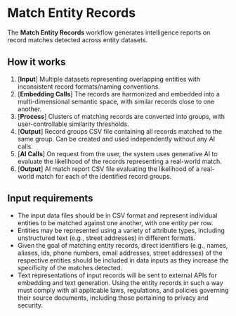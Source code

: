 # Match Entity Records

The **Match Entity Records** workflow generates intelligence reports on record matches detected across entity datasets.

## How it works

1. [**Input**] Multiple datasets representing overlapping entities with inconsistent record formats/naming conventions. 
2. [**Embedding Calls**] The records are harmonized and embedded into a multi-dimensional semantic space, with similar records close to one another.
3. [**Process**] Clusters of matching records are converted into groups, with user-controllable similarity thresholds.
5. [**Output**] Record groups CSV file containing all records matched to the same group. Can be created and used independently without any AI calls.
6. [**AI Calls**] On request from the user, the system uses generative AI to evaluate the likelihood of the records representing a real-world match.
7. [**Output**] AI match report CSV file evaluating the likelihood of a real-world match for each of the identified record groups.

## Input requirements

- The input data files should be in CSV format and represent individual entities to be matched against one another, with one entity per row.
- Entities may be represented using a variety of attribute types, including unstructured text (e.g., street addresses) in different formats.
- Given the goal of matching entity records, direct identifiers (e.g., names, aliases, ids, phone numbers, email addresses, street addresses) of the respective entities should be included in data inputs as they increase the specificity of the matches detected.
- Text representations of input records will be sent to external APIs for embedding and text generation. Using the entity records in such a way must comply with all applicable laws, regulations, and policies governing their source documents, including those pertaining to privacy and security.
